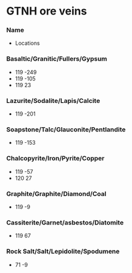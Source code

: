 # GTNH ore veins 

### Name
* Locations

### Basaltic/Granitic/Fullers/Gypsum
* 119 -249
* 119 -105
* 119   23

### Lazurite/Sodalite/Lapis/Calcite
* 119 -201

### Soapstone/Talc/Glauconite/Pentlandite
* 119 -153

### Chalcopyrite/Iron/Pyrite/Copper
* 119  -57
* 120   27

### Graphite/Graphite/Diamond/Coal
* 119   -9

### Cassiterite/Garnet/asbestos/Diatomite
* 119   67

### Rock Salt/Salt/Lepidolite/Spodumene
* 71    -9

